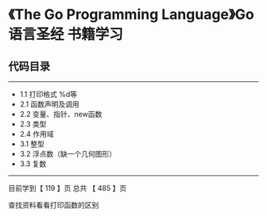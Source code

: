 # 《The Go Programming Language》Go语言圣经 书籍学习

## 代码目录
---

- 1.1 打印格式 %d等
- 2.1 函数声明及调用
- 2.2 变量、指针、new函数
- 2.3 类型
- 2.4 作用域
- 3.1 整型
- 3.2 浮点数（缺一个几何图形）
- 3.3 复数 


---
目前学到【 119 】页
总共   【 485 】页

查找资料看看打印函数的区别